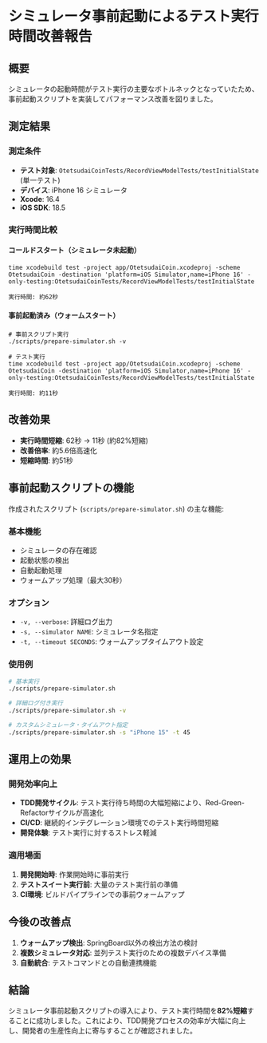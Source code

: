 # シミュレータ事前起動によるテスト実行時間改善報告

## 概要
シミュレータの起動時間がテスト実行の主要なボトルネックとなっていたため、事前起動スクリプトを実装してパフォーマンス改善を図りました。

## 測定結果

### 測定条件
- **テスト対象**: `OtetsudaiCoinTests/RecordViewModelTests/testInitialState` (単一テスト)
- **デバイス**: iPhone 16 シミュレータ
- **Xcode**: 16.4
- **iOS SDK**: 18.5

### 実行時間比較

#### コールドスタート（シミュレータ未起動）
```
time xcodebuild test -project app/OtetsudaiCoin.xcodeproj -scheme OtetsudaiCoin -destination 'platform=iOS Simulator,name=iPhone 16' -only-testing:OtetsudaiCoinTests/RecordViewModelTests/testInitialState

実行時間: 約62秒
```

#### 事前起動済み（ウォームスタート）
```
# 事前スクリプト実行
./scripts/prepare-simulator.sh -v

# テスト実行
time xcodebuild test -project app/OtetsudaiCoin.xcodeproj -scheme OtetsudaiCoin -destination 'platform=iOS Simulator,name=iPhone 16' -only-testing:OtetsudaiCoinTests/RecordViewModelTests/testInitialState

実行時間: 約11秒
```

## 改善効果

- **実行時間短縮**: 62秒 → 11秒 (約82%短縮)
- **改善倍率**: 約5.6倍高速化
- **短縮時間**: 約51秒

## 事前起動スクリプトの機能

作成されたスクリプト (`scripts/prepare-simulator.sh`) の主な機能:

### 基本機能
- シミュレータの存在確認
- 起動状態の検出
- 自動起動処理
- ウォームアップ処理（最大30秒）

### オプション
- `-v, --verbose`: 詳細ログ出力
- `-s, --simulator NAME`: シミュレータ名指定
- `-t, --timeout SECONDS`: ウォームアップタイムアウト設定

### 使用例
```bash
# 基本実行
./scripts/prepare-simulator.sh

# 詳細ログ付き実行
./scripts/prepare-simulator.sh -v

# カスタムシミュレータ・タイムアウト指定
./scripts/prepare-simulator.sh -s "iPhone 15" -t 45
```

## 運用上の効果

### 開発効率向上
- **TDD開発サイクル**: テスト実行待ち時間の大幅短縮により、Red-Green-Refactorサイクルが高速化
- **CI/CD**: 継続的インテグレーション環境でのテスト実行時間短縮
- **開発体験**: テスト実行に対するストレス軽減

### 適用場面
1. **開発開始時**: 作業開始時に事前実行
2. **テストスイート実行前**: 大量のテスト実行前の準備
3. **CI環境**: ビルドパイプラインでの事前ウォームアップ

## 今後の改善点

1. **ウォームアップ検出**: SpringBoard以外の検出方法の検討
2. **複数シミュレータ対応**: 並列テスト実行のための複数デバイス準備
3. **自動統合**: テストコマンドとの自動連携機能

## 結論

シミュレータ事前起動スクリプトの導入により、テスト実行時間を**82%短縮**することに成功しました。これにより、TDD開発プロセスの効率が大幅に向上し、開発者の生産性向上に寄与することが確認されました。